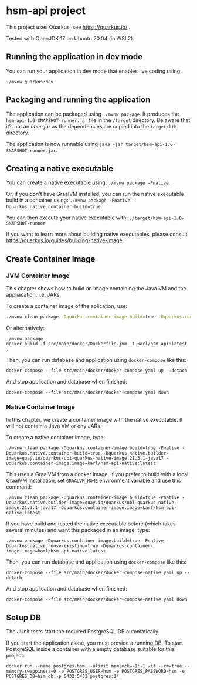 # hsm-api project

This project uses Quarkus, see https://quarkus.io/ .

Tested with OpenJDK 17 on Ubuntu 20.04 (in WSL2).

## Running the application in dev mode

You can run your application in dev mode that enables live coding using:
```
./mvnw quarkus:dev
```

## Packaging and running the application

The application can be packaged using `./mvnw package`.
It produces the `hsm-api-1.0-SNAPSHOT-runner.jar` file in the `/target` directory.
Be aware that it’s not an _über-jar_ as the dependencies are copied into the `target/lib` directory.

The application is now runnable using `java -jar target/hsm-api-1.0-SNAPSHOT-runner.jar`.

## Creating a native executable

You can create a native executable using: `./mvnw package -Pnative`.

Or, if you don't have GraalVM installed, you can run the native executable build in a container using: `./mvnw package -Pnative -Dquarkus.native.container-build=true`.

You can then execute your native executable with: `./target/hsm-api-1.0-SNAPSHOT-runner`

If you want to learn more about building native executables, please consult https://quarkus.io/guides/building-native-image.

## Create Container Image

### JVM Container Image

This chapter shows how to build an image containing the Java VM and the appliacation, i.e. JARs.

To create a container image of the aplication, use:

```bash
./mvnw clean package -Dquarkus.container-image.build=true -Dquarkus.container-image.image=karl/hsm-api:latest
```

Or alternatively:
```
./mvnw package
docker build -f src/main/docker/Dockerfile.jvm -t karl/hsm-api:latest .
```

Then, you can run database and application using `docker-compose` like this:

```
docker-compose --file src/main/docker/docker-compose.yaml up --detach
```  

And stop application and database when finished:

```  
docker-compose --file src/main/docker/docker-compose.yaml down
```  

### Native Container Image

In this chapter, we create a container image with the native executable. It will not contain a Java VM or ony JARs.

To create a native container image, type:

```
./mvnw clean package -Dquarkus.container-image.build=true -Pnative -Dquarkus.native.container-build=true -Dquarkus.native.builder-image=quay.io/quarkus/ubi-quarkus-native-image:21.3.1-java17 -Dquarkus.container-image.image=karl/hsm-api-native:latest
```

This uses a GraalVM from a docker image. 
If you prefer to build with a local GraalVM installation, set `GRAALVM_HOME` environment variable and use this command:

```
./mvnw clean package -Dquarkus.container-image.build=true -Pnative -Dquarkus.native.builder-image=quay.io/quarkus/ubi-quarkus-native-image:21.3.1-java17 -Dquarkus.container-image.image=karl/hsm-api-native:latest
```

If you have build and tested the native executable before (which takes several minutes) and want this packaged in an image, type:

```
./mvnw package -Dquarkus.container-image.build=true -Pnative -Dquarkus.native.reuse-existing=true -Dquarkus.container-image.image=karl/hsm-api-native:latest
```

Then, you can run database and application using `docker-compose` like this:

```
docker-compose --file src/main/docker/docker-compose-native.yaml up --detach 
```  

And stop application and database when finished:

```  
docker-compose --file src/main/docker/docker-compose-native.yaml down
```  

## Setup DB

The JUnit tests start the required PostgreSQL DB automatically. 

If you start the application alone, you must provide a running DB.
To start PostgreSQL inside a container with a empty database suitable for this project:

```
docker run --name postgres-hsm --ulimit memlock=-1:-1 -it --rm=true --memory-swappiness=0 -e POSTGRES_USER=hsm -e POSTGRES_PASSWORD=hsm -e POSTGRES_DB=hsm_db -p 5432:5432 postgres:14
```

